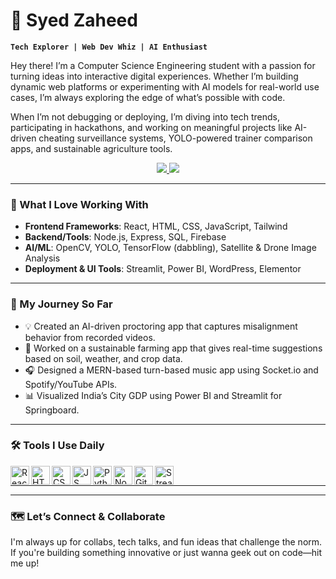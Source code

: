 # 🚀 Syed Zaheed

**`Tech Explorer | Web Dev Whiz | AI Enthusiast`**

Hey there! I’m a Computer Science Engineering student with a passion for turning ideas into interactive digital experiences. Whether I’m building dynamic web platforms or experimenting with AI models for real-world use cases, I’m always exploring the edge of what’s possible with code.

When I’m not debugging or deploying, I’m diving into tech trends, participating in hackathons, and working on meaningful projects like AI-driven cheating surveillance systems, YOLO-powered trainer comparison apps, and sustainable agriculture tools.

<p align="center">
  <a href="https://github.com/SyedZaheed?tab=followers">
    <img src="https://custom-icon-badges.demolab.com/github/followers/SyedZaheed?color=236ad3&labelColor=1155ba&style=for-the-badge&logo=person-add&label=Follow&logoColor=white" />
  </a>
  <a href="https://github.com/SyedZaheed?tab=repositories&sort=stargazers">
    <img src="https://custom-icon-badges.demolab.com/github/stars/SyedZaheed?color=55960c&style=for-the-badge&labelColor=488207&logo=star" />
  </a>
</p>

---

### 🧠 What I Love Working With
- **Frontend Frameworks**: React, HTML, CSS, JavaScript, Tailwind
- **Backend/Tools**: Node.js, Express, SQL, Firebase
- **AI/ML**: OpenCV, YOLO, TensorFlow (dabbling), Satellite & Drone Image Analysis
- **Deployment & UI Tools**: Streamlit, Power BI, WordPress, Elementor

---

### 🌱 My Journey So Far
- 💡 Created an AI-driven proctoring app that captures misalignment behavior from recorded videos.
- 🧠 Worked on a sustainable farming app that gives real-time suggestions based on soil, weather, and crop data.
- 🎧 Designed a MERN-based turn-based music app using Socket.io and Spotify/YouTube APIs.
- 📊 Visualized India’s City GDP using Power BI and Streamlit for Springboard.

---

### 🛠️ Tools I Use Daily

<img align="left" alt="React" width="30px" src="https://cdn.jsdelivr.net/gh/devicons/devicon/icons/react/react-original.svg"/>
<img align="left" alt="HTML" width="30px" src="https://cdn.jsdelivr.net/gh/devicons/devicon/icons/html5/html5-plain.svg"/>
<img align="left" alt="CSS" width="30px" src="https://cdn.jsdelivr.net/gh/devicons/devicon/icons/css3/css3-plain.svg"/>
<img align="left" alt="JS" width="30px" src="https://cdn.jsdelivr.net/gh/devicons/devicon/icons/javascript/javascript-plain.svg"/>
<img align="left" alt="Python" width="30px" src="https://cdn.jsdelivr.net/gh/devicons/devicon/icons/python/python-original.svg"/>
<img align="left" alt="NodeJS" width="30px" src="https://cdn.jsdelivr.net/gh/devicons/devicon/icons/nodejs/nodejs-original.svg"/>
<img align="left" alt="Git" width="30px" src="https://cdn.jsdelivr.net/gh/devicons/devicon/icons/git/git-original.svg"/>
<img align="left" alt="Streamlit" width="30px" src="https://streamlit.io/images/brand/streamlit-logo-primary-colormark-darktext.svg"/>
<br />

---



---

### 🗺️ Let’s Connect & Collaborate

I'm always up for collabs, tech talks, and fun ideas that challenge the norm. If you're building something innovative or just wanna geek out on code—hit me up!

